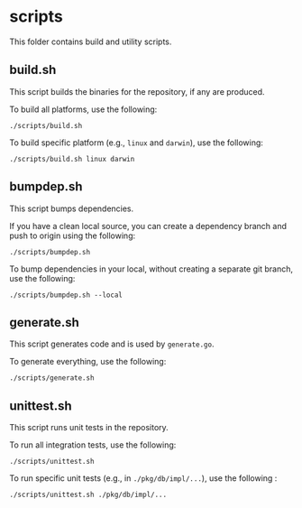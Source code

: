 # scripts

This folder contains build and utility scripts.

## build.sh

This script builds the binaries for the repository, if any are produced.

To build all platforms, use the following:
```shell
./scripts/build.sh
```

To build specific platform (e.g., `linux` and `darwin`), use the following:
```shell
./scripts/build.sh linux darwin
```

## bumpdep.sh

This script bumps dependencies.

If you have a clean local source, you can create a dependency branch and push to origin using the following:
```shell
./scripts/bumpdep.sh
```

To bump dependencies in your local, without creating a separate git branch, use the following:
```shell
./scripts/bumpdep.sh --local
```

## generate.sh

This script generates code and is used by `generate.go`.

To generate everything, use the following:

```shell
./scripts/generate.sh
```

## unittest.sh

This script runs unit tests in the repository.

To run all integration tests, use the following:

```shell
./scripts/unittest.sh
```

To run specific unit tests (e.g., in `./pkg/db/impl/...`), use the following :

```shell
./scripts/unittest.sh ./pkg/db/impl/...
```
